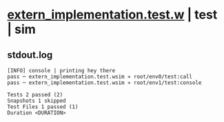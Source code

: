 # [extern_implementation.test.w](../../../../../examples/tests/valid/extern_implementation.test.w) | test | sim

## stdout.log
```log
[INFO] console | printing hey there
pass ─ extern_implementation.test.wsim » root/env0/test:call   
pass ─ extern_implementation.test.wsim » root/env1/test:console

Tests 2 passed (2)
Snapshots 1 skipped
Test Files 1 passed (1)
Duration <DURATION>
```

